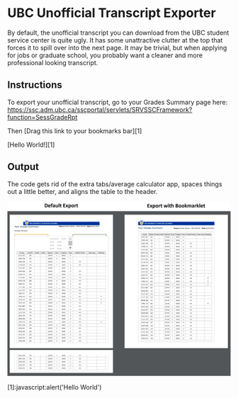 # UBC Unofficial Transcript Exporter

By default, the unofficial transcript you can download from the UBC student service center is quite ugly. It has some unattractive clutter at the top that forces it to spill over into the next page. It may be trivial, but when applying for jobs or graduate school, you probably want a cleaner and more professional looking transcript.

## Instructions

To export your unofficial transcript, go to your Grades Summary page here: https://ssc.adm.ubc.ca/sscportal/servlets/SRVSSCFramework?function=SessGradeRpt

Then [Drag this link to your bookmarks bar][1]

[Hello World!][1]

## Output

The code gets rid of the extra tabs/average calculator app, spaces things out a little better, and aligns the table to the header. 

![](./Comparison.png "Logo Title Text 1")

[1]:javascript:alert('Hello World')
